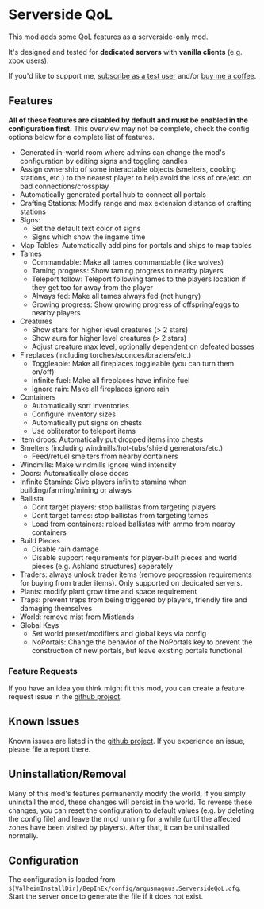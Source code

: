 # Serverside QoL
This mod adds some QoL features as a serverside-only mod.

It's designed and tested for **dedicated servers** with **vanilla clients** (e.g. xbox users).

If you'd like to support me, [subscribe as a test user](https://github.com/ArgusMagnus/ValheimServersideQoL/issues/98) and/or [buy me a coffee](https://coff.ee/argusmagnus).

## Features
**All of these features are disabled by default and must be enabled in the configuration first.**
This overview may not be complete, check the config options below for a complete list of features.
- Generated in-world room where admins can change the mod's configuration by editing signs and toggling candles
- Assign ownership of some interactable objects (smelters, cooking stations, etc.) to the nearest player to help avoid the loss of ore/etc. on bad connections/crossplay
- Automatically generated portal hub to connect all portals
- Crafting Stations: Modify range and max extension distance of crafting stations
- Signs:
    - Set the default text color of signs
    - Signs which show the ingame time
- Map Tables: Automatically add pins for portals and ships to map tables
- Tames
    - Commandable: Make all tames commandable (like wolves)
    - Taming progress: Show taming progress to nearby players
    - Teleport follow: Teleport following tames to the players location if they get too far away from the player
    - Always fed: Make all tames always fed (not hungry)
    - Growing progress: Show growing progress of offspring/eggs to nearby players
- Creatures
    - Show stars for higher level creatures (> 2 stars)
    - Show aura for higher level creatures (> 2 stars)
    - Adjust creature max level, optionally dependent on defeated bosses
- Fireplaces (including torches/sconces/braziers/etc.)
    - Toggleable: Make all fireplaces toggleable (you can turn them on/off)
    - Infinite fuel: Make all fireplaces have infinite fuel
    - Ignore rain: Make all fireplaces ignore rain
- Containers
    - Automatically sort inventories
    - Configure inventory sizes
    - Automatically put signs on chests
    - Use obliterator to teleport items
- Item drops: Automatically put dropped items into chests
- Smelters (including windmills/hot-tubs/shield generators/etc.)
    - Feed/refuel smelters from nearby containers
- Windmills: Make windmills ignore wind intensity
- Doors: Automatically close doors
- Infinite Stamina: Give players infinite stamina when building/farming/mining or always
- Ballista
    - Dont target players: stop ballistas from targeting players
    - Dont target tames: stop ballistas from targeting tames
    - Load from containers: reload ballistas with ammo from nearby containers
- Build Pieces
    - Disable rain damage
    - Disable support requirements for player-built pieces and world pieces (e.g. Ashland structures) seperately
- Traders: always unlock trader items (remove progression requirements for buying from trader items). Only supported on dedicated servers.
- Plants: modify plant grow time and space requirement
- Traps: prevent traps from being triggered by players, friendly fire and damaging themselves
- World: remove mist from Mistlands
- Global Keys
    - Set world preset/modifiers and global keys via config
    - NoPortals: Change the behavior of the NoPortals key to prevent the construction of new portals, but leave existing portals functional

### Feature Requests
If you have an idea you think might fit this mod, you can create a feature request issue in the [github project](https://github.com/ArgusMagnus/ValheimServersideQoL/issues?q=is%3Aissue%20label%3Aenhancement%20).

## Known Issues
Known issues are listed in the [github project](https://github.com/ArgusMagnus/ValheimServersideQoL/issues?q=is%3Aissue%20label%3Abug%20(state%3Aopen%20OR%20label%3Awontfix)).
If you experience an issue, please file a report there.

## Uninstallation/Removal
Many of this mod's features permanently modify the world, if you simply uninstall the mod, these changes will persist in the world.
To reverse these changes, you can reset the configuration to default values (e.g. by deleting the config file) and leave the mod running for a while (until the affected zones have been visited by players).
After that, it can be uninstalled normally.

## Configuration
The configuration is loaded from `$(ValheimInstallDir)/BepInEx/config/argusmagnus.ServersideQoL.cfg`. Start the server once to generate the file if it does not exist.

